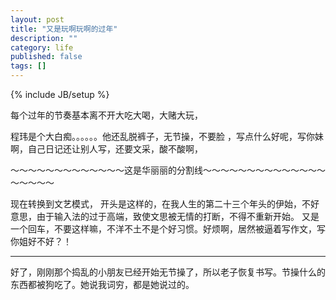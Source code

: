 ```yaml
---
layout: post
title: "又是玩啊玩啊的过年"
description: ""
category: life
published: false
tags: []
---
```

{% include JB/setup %}

每个过年的节奏基本离不开大吃大喝，大赌大玩，

程玮是个大白痴。。。。。。他还乱脱裤子，无节操，不要脸 ，写点什么好呢，写你妹啊，自己日记还让别人写，还要文采，酸不酸啊，


～～～～～～～～～～～～～这是华丽丽的分割线～～～～～～～～～～～～～～～～～～～


现在转换到文艺模式，
开头是这样的，在我人生的第二十三个年头的伊始，不好意思，由于输入法的过于高端，致使文思被无情的打断，不得不重新开始。
又是一个回车，不要这样嘛，不洋不土不是个好习惯。好烦啊，居然被逼着写作文，写你姐好不好？！

----

好了，刚刚那个捣乱的小朋友已经开始无节操了，所以老子恢复书写。节操什么的东西都被狗吃了。她说我词穷，都是她说过的。